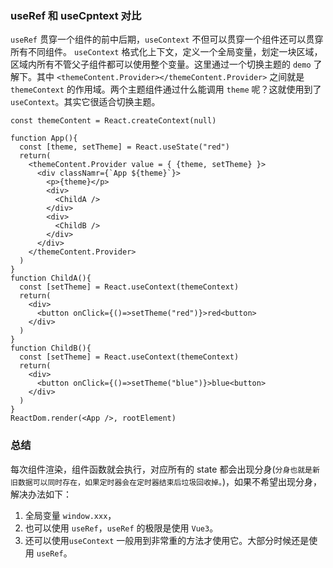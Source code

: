 ### useRef 和 useCpntext 对比

`useRef` 贯穿一个组件的前中后期，`useContext` 不但可以贯穿一个组件还可以贯穿所有不同组件。
`useContext` 格式化上下文，定义一个全局变量，划定一块区域，区域内所有不管父子组件都可以使用整个变量。这里通过一个切换主题的 `demo` 了解下。其中 `<themeContent.Provider></themeContent.Provider>` 之间就是 `themeContext` 的作用域。两个主题组件通过什么能调用 `theme` 呢？这就使用到了 `useContext`。其实它很适合切换主题。

```
const themeContent = React.createContext(null)

function App(){
  const [theme, setTheme] = React.useState("red")
  return(
    <themeContent.Provider value = { {theme, setTheme} }>
      <div classNamr={`App ${theme}`}>
        <p>{theme}</p>
        <div>
          <ChildA />
        </div>
        <div>
          <ChildB />
        </div>
      </div>
    </themeContent.Provider>
  )
}
function ChildA(){
  const [setTheme] = React.useContext(themeContext)
  return(
    <div>
      <button onClick={()=>setTheme("red")}>red<button>
    </div>
  )
}
function ChildB(){
  const [setTheme] = React.useContext(themeContext)
  return(
    <div>
      <button onClick={()=>setTheme("blue")}>blue<button>
    </div>
  )
}
ReactDom.render(<App />, rootElement)
```

### 总结

每次组件渲染，组件函数就会执行，对应所有的 state 都会出现分身(`分身也就是新旧数据可以同时存在，如果定时器会在定时器结束后垃圾回收掉。`)，如果不希望出现分身，解决办法如下：

1.  全局变量 `window.xxx`，
2.  也可以使用 `useRef`，`useRef` 的极限是使用 `Vue3`。
3.  还可以使用`useContext` 一般用到非常重的方法才使用它。大部分时候还是使用 `useRef`。
